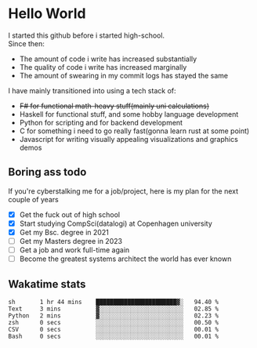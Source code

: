 # Hello World

I started this github before i started high-school.  
Since then:
- The amount of code i write has increased substantially
- The quality of code i write has increased marginally
- The amount of swearing in my commit logs has stayed the same

I have mainly transitioned into using a tech stack of:
- ~~F# for functional math-heavy stuff(mainly uni calculations)~~
- Haskell for functional stuff, and some hobby language development
- Python for scripting and for backend development
- C for something i need to go really fast(gonna learn rust at some point)
- Javascript for writing visually appealing visualizations and graphics demos

## Boring ass todo
If you're cyberstalking me for a job/project, here is my plan for the next couple of years
- [x] Get the fuck out of high school
- [x] Start studying CompSci(datalogi) at Copenhagen university
- [x] Get my Bsc. degree in 2021
- [ ] Get my Masters degree in 2023
- [ ] Get a job and work full-time again
- [ ] Become the greatest systems architect the world has ever known

## Wakatime stats
<!--START_SECTION:waka-->

```text
sh       1 hr 44 mins    ███████████████████████▓░   94.40 %
Text     3 mins          ▓░░░░░░░░░░░░░░░░░░░░░░░░   02.85 %
Python   2 mins          ▓░░░░░░░░░░░░░░░░░░░░░░░░   02.23 %
zsh      0 secs          ░░░░░░░░░░░░░░░░░░░░░░░░░   00.50 %
CSV      0 secs          ░░░░░░░░░░░░░░░░░░░░░░░░░   00.01 %
Bash     0 secs          ░░░░░░░░░░░░░░░░░░░░░░░░░   00.01 %
```

<!--END_SECTION:waka-->
